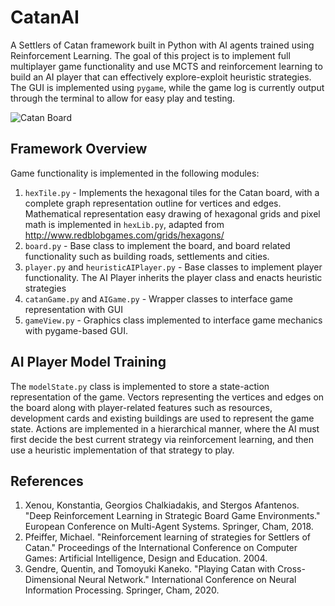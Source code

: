# CatanAI
A Settlers of Catan framework built in Python with AI agents trained using Reinforcement Learning. The goal of this project is to implement full multiplayer game functionality and use MCTS and reinforcement learning to build an AI player that can effectively explore-exploit heuristic strategies.
The GUI is implemented using ```pygame```, while the game log is currently output through the terminal to allow for easy play and testing.

![Catan Board](/images/catan_gui.png)

## Framework Overview
Game functionality is implemented in the following modules:
1. ```hexTile.py``` - Implements the hexagonal tiles for the Catan board, with a complete graph representation outline for vertices and edges. Mathematical representation easy drawing of hexagonal grids and pixel math is implemented in ```hexLib.py```, adapted from  http://www.redblobgames.com/grids/hexagons/
2. ```board.py``` - Base class to implement the board, and board related functionality such as building roads, settlements and cities. 
3. ```player.py``` and ```heuristicAIPlayer.py``` - Base classes to implement player functionality. The AI Player inherits the player class and enacts heuristic strategies
4. ```catanGame.py``` and ```AIGame.py``` - Wrapper classes to interface game representation with GUI
5. ```gameView.py``` - Graphics class implemented to interface game mechanics with pygame-based GUI.


## AI Player Model Training
The ```modelState.py``` class is implemented to store a state-action representation of the game. Vectors representing the vertices and edges on the board along with player-related features such as resources, development cards and existing buildings are used to represent the game state. Actions are implemented in a hierarchical manner, where the AI must first decide the best current strategy via reinforcement learning, and then use a heuristic implementation of that strategy to play.


## References
1. Xenou, Konstantia, Georgios Chalkiadakis, and Stergos Afantenos. "Deep Reinforcement Learning in Strategic Board Game Environments." European Conference on Multi-Agent Systems. Springer, Cham, 2018.
2. Pfeiffer, Michael. "Reinforcement learning of strategies for Settlers of Catan." Proceedings of the International Conference on Computer Games: Artificial Intelligence, Design and Education. 2004.
3. Gendre, Quentin, and Tomoyuki Kaneko. "Playing Catan with Cross-Dimensional Neural Network." International Conference on Neural Information Processing. Springer, Cham, 2020.
